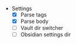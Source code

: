 - Settings
    - [x] Parse tags
    - [x] Parse body
    - [ ] Vault dir switcher
    - [ ] Obsidian settings dir
